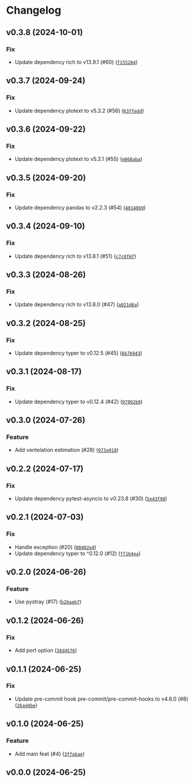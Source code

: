# Changelog

## v0.3.8 (2024-10-01)

### Fix

- Update dependency rich to v13.9.1 (#60) ([`f155284`](https://github.com/34j/ud-co2s/commit/f155284e0c388e56b54b965c6aecc0b05ff1c139))

## v0.3.7 (2024-09-24)

### Fix

- Update dependency plotext to v5.3.2 (#56) ([`63ffedd`](https://github.com/34j/ud-co2s/commit/63ffedd35202ba9e2ec90042e67817a601d703a1))

## v0.3.6 (2024-09-22)

### Fix

- Update dependency plotext to v5.3.1 (#55) ([`e868aba`](https://github.com/34j/ud-co2s/commit/e868aba1e3314531d56f6b4b9f71fa4934c8d95f))

## v0.3.5 (2024-09-20)

### Fix

- Update dependency pandas to v2.2.3 (#54) ([`40148b9`](https://github.com/34j/ud-co2s/commit/40148b947b5d2dc88b41a90678bfb0d369cbcc14))

## v0.3.4 (2024-09-10)

### Fix

- Update dependency rich to v13.8.1 (#51) ([`c7c8f6f`](https://github.com/34j/ud-co2s/commit/c7c8f6f439e0e4469b7593711efc023475c9ad11))

## v0.3.3 (2024-08-26)

### Fix

- Update dependency rich to v13.8.0 (#47) ([`a021d6a`](https://github.com/34j/ud-co2s/commit/a021d6afb011744db4536ef0dad70001f541dc72))

## v0.3.2 (2024-08-25)

### Fix

- Update dependency typer to v0.12.5 (#45) ([`6b7b943`](https://github.com/34j/ud-co2s/commit/6b7b9430ec93580be3053a894ea44f9fcc49ea2e))

## v0.3.1 (2024-08-17)

### Fix

- Update dependency typer to v0.12.4 (#42) ([`97992b9`](https://github.com/34j/ud-co2s/commit/97992b9ea5c17420d5c4ddc93f23a1cddc984859))

## v0.3.0 (2024-07-26)

### Feature

- Add ventelation estimation (#28) ([`973a918`](https://github.com/34j/ud-co2s/commit/973a9187d0aca3dc4391569616222dc40dbc410b))

## v0.2.2 (2024-07-17)

### Fix

- Update dependency pytest-asyncio to v0.23.8 (#30) ([`5e43f90`](https://github.com/34j/ud-co2s/commit/5e43f909e6d6dc793246ddf53ea55bd95f6f8e52))

## v0.2.1 (2024-07-03)

### Fix

- Handle exception (#20) ([`00402e4`](https://github.com/34j/ud-co2s/commit/00402e48693a7fe2bbfcc1f31b2c87c9306bf48a))
- Update dependency typer to ^0.12.0 (#12) ([`ff1b4ea`](https://github.com/34j/ud-co2s/commit/ff1b4eabab15f3e7ce88c9d5c03fbc1b67539149))

## v0.2.0 (2024-06-26)

### Feature

- Use pystray (#17) ([`b2baeb7`](https://github.com/34j/ud-co2s/commit/b2baeb755354980396793fb1e0e331acc5452e40))

## v0.1.2 (2024-06-26)

### Fix

- Add port option ([`34d4576`](https://github.com/34j/ud-co2s/commit/34d45769bc571d6215d693cc248282d7482bdac1))

## v0.1.1 (2024-06-25)

### Fix

- Update pre-commit hook pre-commit/pre-commit-hooks to v4.6.0 (#8) ([`26ad4be`](https://github.com/34j/ud-co2s/commit/26ad4be974460a499d9a891dbd37a6dd099c1508))

## v0.1.0 (2024-06-25)

### Feature

- Add main feat (#4) ([`3ffabae`](https://github.com/34j/ud-co2s/commit/3ffabae683cab891bdf537fc74d63f5385c1c1bd))

## v0.0.0 (2024-06-25)
